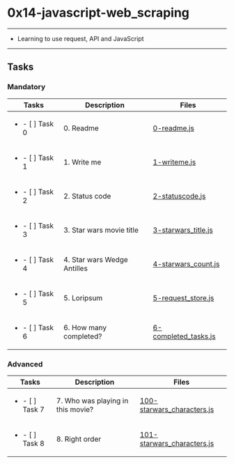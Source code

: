 # 0x14-javascript-web_scraping

---

* Learning to use request, API and JavaScript

---

## Tasks

### Mandatory

| Tasks | Description | Files |
| ----- | ----- | ----- |
| <ul><li> - [ ] Task 0 </li></ul> | 0. Readme | [0-readme.js](0-readme.js) |
| <ul><li> - [ ] Task 1 </li></ul> | 1. Write me | [1-writeme.js](1-writeme.js) |
| <ul><li> - [ ] Task 2 </li></ul> | 2. Status code | [2-statuscode.js](2-statuscode.js) |
| <ul><li> - [ ] Task 3 </li></ul> | 3. Star wars movie title | [3-starwars_title.js](3-starwars_title.js) |
| <ul><li> - [ ] Task 4 </li></ul> | 4. Star wars Wedge Antilles | [4-starwars_count.js](4-starwars_count.js) |
| <ul><li> - [ ] Task 5 </li></ul> | 5. Loripsum | [5-request_store.js](5-request_store.js) |
| <ul><li> - [ ] Task 6 </li></ul> | 6. How many completed? | [6-completed_tasks.js](6-completed_tasks.js) |

### Advanced

| Tasks | Description | Files |
| ----- | ----- | ----- |
| <ul><li> - [ ] Task 7 </li></ul> | 7. Who was playing in this movie? | [100-starwars_characters.js](100-starwars_characters.js) |
| <ul><li> - [ ] Task 8 </li></ul> | 8. Right order | [101-starwars_characters.js](101-starwars_characters.js) |

